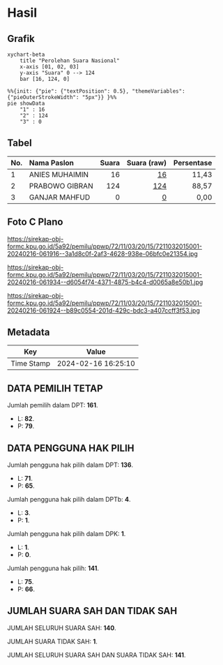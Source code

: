 # Hasil

## Grafik

```mermaid
xychart-beta
    title "Perolehan Suara Nasional"
    x-axis [01, 02, 03]
    y-axis "Suara" 0 --> 124
    bar [16, 124, 0]
```

```mermaid
%%{init: {"pie": {"textPosition": 0.5}, "themeVariables": {"pieOuterStrokeWidth": "5px"}} }%%
pie showData
    "1" : 16
    "2" : 124
    "3" : 0
```

## Tabel

| No. | Nama Paslon    | Suara | Suara (raw) | Persentase |
|:--- |:-------------- | -----:| -----------:| ----------:|
| 1   | ANIES MUHAIMIN | 16    | [16][p-1]   | 11,43      |
| 2   | PRABOWO GIBRAN | 124   | [124][p-2]  | 88,57      |
| 3   | GANJAR MAHFUD  | 0     | [0][p-3]    | 0,00       |


[p-1]: https://github.com/gigit-pemilu/pemilu-2024/blob/main/pilpres/hitung-suara/sub/72-sulawesi-tengah/sub/11-banggai-laut/sub/03-bokan-kepulauan/sub/2015-bolokut/sub/001-tps/sub/paslon-1.txt
[p-2]: https://github.com/gigit-pemilu/pemilu-2024/blob/main/pilpres/hitung-suara/sub/72-sulawesi-tengah/sub/11-banggai-laut/sub/03-bokan-kepulauan/sub/2015-bolokut/sub/001-tps/sub/paslon-2.txt
[p-3]: https://github.com/gigit-pemilu/pemilu-2024/blob/main/pilpres/hitung-suara/sub/72-sulawesi-tengah/sub/11-banggai-laut/sub/03-bokan-kepulauan/sub/2015-bolokut/sub/001-tps/sub/paslon-3.txt

## Foto C Plano

https://sirekap-obj-formc.kpu.go.id/5a92/pemilu/ppwp/72/11/03/20/15/7211032015001-20240216-061916--3a1d8c0f-2af3-4628-938e-06bfc0e21354.jpg

https://sirekap-obj-formc.kpu.go.id/5a92/pemilu/ppwp/72/11/03/20/15/7211032015001-20240216-061934--d6054f74-4371-4875-b4c4-d0065a8e50b1.jpg

https://sirekap-obj-formc.kpu.go.id/5a92/pemilu/ppwp/72/11/03/20/15/7211032015001-20240216-061924--b89c0554-201d-429c-bdc3-a407ccff3f53.jpg


## Metadata

| Key        | Value               |
| ---------- | ------------------- |
| Time Stamp | 2024-02-16 16:25:10 |


## DATA PEMILIH TETAP

Jumlah pemilih dalam DPT: **161**.
 * L: **82**.
 * P: **79**.

## DATA PENGGUNA HAK PILIH

Jumlah pengguna hak pilih dalam DPT: **136**.
 * L: **71**.
 * P: **65**.

Jumlah pengguna hak pilih dalam DPTb: **4**.
 * L: **3**.
 * P: **1**.

Jumlah pengguna hak pilih dalam DPK: **1**.
 * L: **1**.
 * P: **0**.

Jumlah pengguna hak pilih: **141**.
 * L: **75**.
 * P: **66**.

## JUMLAH SUARA SAH DAN TIDAK SAH

JUMLAH SELURUH SUARA SAH: **140**.

JUMLAH SUARA TIDAK SAH: **1**.

JUMLAH SELURUH SUARA SAH DAN SUARA TIDAK SAH: **141**.


